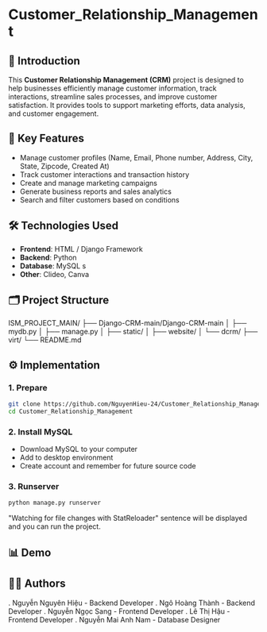 # Customer_Relationship_Management

## 📌 Introduction

This **Customer Relationship Management (CRM)** project is designed to help businesses efficiently manage customer information, track interactions, streamline sales processes, and improve customer satisfaction. It provides tools to support marketing efforts, data analysis, and customer engagement.

## 🚀 Key Features

- Manage customer profiles (Name, Email, Phone number, Address, City, State, Zipcode, Created At)
- Track customer interactions and transaction history
- Create and manage marketing campaigns
- Generate business reports and sales analytics
- Search and filter customers based on conditions

## 🛠️ Technologies Used

- **Frontend**: HTML / Django Framework
- **Backend**: Python 
- **Database**: MySQL s
- **Other**: Clideo, Canva

## 🗂️ Project Structure

ISM_PROJECT_MAIN/
├── Django-CRM-main/Django-CRM-main
│   ├── mydb.py
│   ├── manage.py
│   ├── static/
│   ├── website/
│   └── dcrm/
├── virt/
└── README.md

## ⚙️ Implementation

### 1. Prepare

```bash
git clone https://github.com/NguyenHieu-24/Customer_Relationship_Management.git
cd Customer_Relationship_Management
```

### 2. Install MySQL

- Download MySQL to your computer
- Add to desktop environment
- Create account and remember for future source code

### 3. Runserver

```bash
python manage.py runserver
```
"Watching for file changes with StatReloader" sentence will be displayed and you can run the project.

## 📊 Demo



## 🧑‍💻 Authors

. Nguyễn Nguyên Hiệu - Backend Developer
. Ngô Hoàng Thành - Backend Developer
. Nguyễn Ngọc Sang - Frontend Developer
. Lê Thị Hậu - Frontend Developer
. Nguyễn Mai Anh Nam - Database Designer
